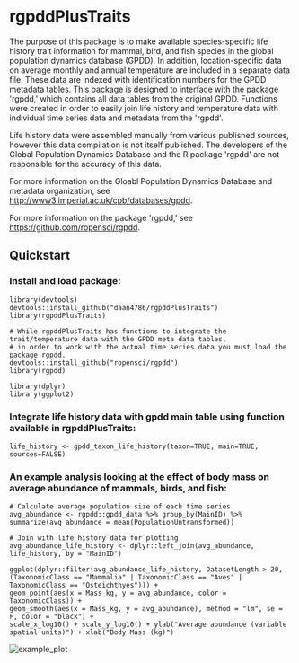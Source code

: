 # rgpddPlusTraits

The purpose of this package is to make available species-specific life history trait information for mammal, bird, and fish species in the global population dynamics database (GPDD). In addition, location-specific data on average monthly and annual temperature are included in a separate data file. These data are indexed with identification numbers for the GPDD metadata tables. This package is designed to interface with the package 'rgpdd,' which contains all data tables from the original GPDD. Functions were created in order to easily join life history and temperature data with individual time series data and metadata from the 'rgpdd'.

Life history data were assembled manually from various published sources, however this data compilation is not itself published. The developers of the Global Population Dynamics Database and the R package 'rgpdd' are not responsible for the accuracy of this data.

For more information on the Gloabl Population Dynamics Database and metadata organization, see http://www3.imperial.ac.uk/cpb/databases/gpdd.

For more information on the package 'rgpdd,' see https://github.com/ropensci/rgpdd. 


## Quickstart

### Install and load package:

```
library(devtools)
devtools::install_github("daan4786/rgpddPlusTraits")
library(rgpddPlusTraits)

# While rgpddPlusTraits has functions to integrate the trait/temperature data with the GPDD meta data tables, 
# in order to work with the actual time series data you must load the package rgpdd.
devtools::install_github("ropensci/rgpdd")
library(rgpdd)

library(dplyr)
library(ggplot2)
```

### Integrate life history data with gpdd main table using function available in rgpddPlusTraits:
```
life_history <- gpdd_taxon_life_history(taxon=TRUE, main=TRUE, sources=FALSE)
```
### An example analysis looking at the effect of body mass on average abundance of mammals, birds, and fish:
```
# Calculate average population size of each time series 
avg_abundance <- rgpdd::gpdd_data %>% group_by(MainID) %>% summarize(avg_abundance = mean(PopulationUntransformed)) 

# Join with life history data for plotting
avg_abundance_life_history <- dplyr::left_join(avg_abundance, life_history, by = "MainID")

ggplot(dplyr::filter(avg_abundance_life_history, DatasetLength > 20, (TaxonomicClass == "Mammalia" | TaxonomicClass == "Aves" | TaxonomicClass == "Osteichthyes"))) + 
geom_point(aes(x = Mass_kg, y = avg_abundance, color = TaxonomicClass)) + 
geom_smooth(aes(x = Mass_kg, y = avg_abundance), method = "lm", se = F, color = "black") +
scale_x_log10() + scale_y_log10() + ylab("Average abundance (variable spatial units)") + xlab("Body Mass (kg)")
```

![example_plot](https://cloud.githubusercontent.com/assets/18072450/21020919/6b30d8e2-bd44-11e6-9cd5-ec71e2178071.png)


